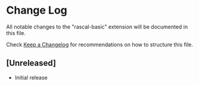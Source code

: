 # Change Log

All notable changes to the "rascal-basic" extension will be documented in this file.

Check [Keep a Changelog](http://keepachangelog.com/) for recommendations on how to structure this file.

## [Unreleased]

- Initial release